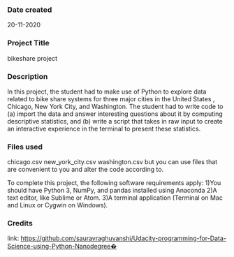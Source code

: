 ### Date created
20-11-2020


### Project Title
bikeshare project


### Description
In this project, the student had to make use of Python to explore data related to bike share systems for three major cities in the United States , Chicago, New York City, and Washington. The student had to write code to (a) import the data and answer interesting questions about it by computing descriptive statistics, and (b) write a script that takes in raw input to create an interactive experience in the terminal to present these statistics.


### Files used
chicago.csv
new_york_city.csv
washington.csv
but you can use files that are convenient to you and alter the code according to.

To complete this project, the following software requirements apply:
1)You should have Python 3, NumPy, and pandas installed using Anaconda
2)A text editor, like Sublime or Atom.
3)A terminal application (Terminal on Mac and Linux or Cygwin on Windows).


### Credits
link: https://github.com/sauravraghuvanshi/Udacity-programming-for-Data-Science-using-Python-Nanodegree�
